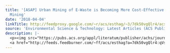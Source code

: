 ```yaml
---
title: '[ASAP] Urban Mining of E-Waste is Becoming More Cost-Effective Than Virgin
  Mining'
date: '2018-04-04'
linkTitle: http://feedproxy.google.com/~r/acs/esthag/~3/7dk50vgQlr4/acs.est.7b04909
source: 'Environmental Science & Technology: Latest Articles (ACS Publications)'
description: |-
  <p><img src="https://pubs.acs.org/appl/literatum/publisher/achs/journals/content/esthag/0/esthag.ahead-of-print/acs.est.7b04909/20180326/images/medium/es-2017-04909j_0004.gif" alt="TOC Graphic"/></p><div><cite>Environmental Science & Technology</cite></div><div>DOI: 10.1021/acs.est.7b04909</div><div class="feedflare">
  <a href="http://feeds.feedburner.com/~ff/acs/esthag?a=7dk50vgQlr4:qVs1mQ_FjzM:yIl2AUoC8zA"><img src="http://feeds.feedburner.com/~ff/acs/esthag?d=yIl2AUoC8zA" border="0"></img></a>
---
```

